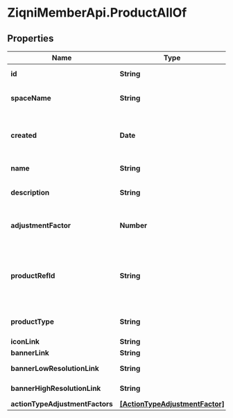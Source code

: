 # ZiqniMemberApi.ProductAllOf

## Properties

Name | Type | Description | Notes
------------ | ------------- | ------------- | -------------
**id** | **String** | A unique system generated identifier | 
**spaceName** | **String** | This is the space name which is linked to the account | 
**created** | **Date** | ISO8601 timestamp for when a Model was created. All records are stored in UTC time zone | 
**name** | **String** | The name of the product | [optional] 
**description** | **String** | The description of the product for your reference | [optional] 
**adjustmentFactor** | **Number** | The multiplier to apply to source values received for this product events | [optional] 
**productRefId** | **String** | The reference to this product in your system. The reference identifier can not be changed after the product has been created | [optional] 
**productType** | **String** | The type to this product in your system. | [optional] 
**iconLink** | **String** | Link to the icon | [optional] 
**bannerLink** | **String** | Link to the banner | [optional] 
**bannerLowResolutionLink** | **String** | Link to the bannerLowResolution | [optional] 
**bannerHighResolutionLink** | **String** | Link to the bannerHighResolution | [optional] 
**actionTypeAdjustmentFactors** | [**[ActionTypeAdjustmentFactor]**](ActionTypeAdjustmentFactor.md) |  | [optional] 


